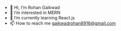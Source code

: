 - 👋 Hi, I’m Rohan Gaikwad
- 👀 I’m interested in MERN
- 🌱 I’m currently learning React.js
- 📫 How to reach me gaikwadrohan8916@gmail.com


<!---
RohanGaikw/RohanGaikw is a ✨ special ✨ repository because its `README.md` (this file) appears on your GitHub profile.
You can click the Preview link to take a look at your changes.
--->
